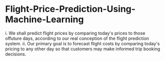 # Flight-Price-Prediction-Using-Machine-Learning
i. We shall predict flight prices by comparing today's prices to those offuture days, according to our real conception of the flight prediction system. 
ii. Our primary goal is to forecast flight costs by comparing today's pricing to any other day so that customers may make informed trip booking decisions. 

